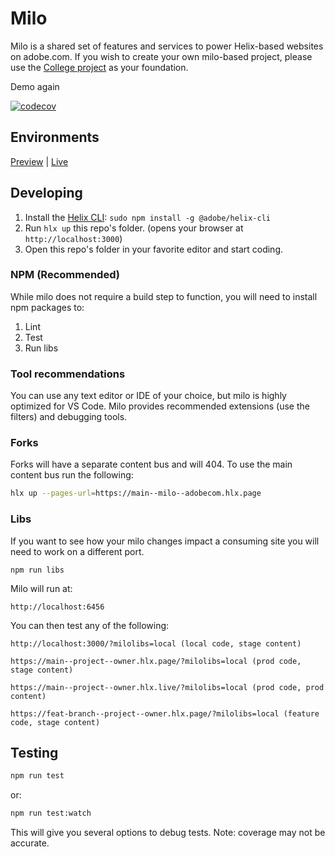 # Milo
Milo is a shared set of features and services to power Helix-based websites on adobe.com. If you wish to create your own milo-based project, please use the [College project](https://github.com/adobecom/milo-college) as your foundation.

Demo again

[![codecov](https://codecov.io/gh/adobecom/milo/branch/main/graph/badge.svg?token=a7ZTCbitBt)](https://codecov.io/gh/adobecom/milo)

## Environments
[Preview](https://main--milo--adobecom.hlx.page) | [Live](https://milo.adobe.com)

## Developing
1. Install the [Helix CLI](https://github.com/adobe/helix-cli): `sudo npm install -g @adobe/helix-cli`
1. Run `hlx up` this repo's folder. (opens your browser at `http://localhost:3000`)
1. Open this repo's folder in your favorite editor and start coding.

### NPM (Recommended)
While milo does not require a build step to function, you will need to install npm packages to:

1. Lint
2. Test
3. Run libs

### Tool recommendations
You can use any text editor or IDE of your choice, but milo is highly optimized for VS Code. Milo provides recommended extensions (use the filters) and debugging tools.

### Forks
Forks will have a separate content bus and will 404. To use the main content bus run the following:
```bash
hlx up --pages-url=https://main--milo--adobecom.hlx.page
```

### Libs
If you want to see how your milo changes impact a consuming site you will need to work on a different port.
```
npm run libs  
```
Milo will run at:
```
http://localhost:6456
```
You can then test any of the following:
```
http://localhost:3000/?milolibs=local (local code, stage content)

https://main--project--owner.hlx.page/?milolibs=local (prod code, stage content)

https://main--project--owner.hlx.live/?milolibs=local (prod code, prod content)

https://feat-branch--project--owner.hlx.page/?milolibs=local (feature code, stage content)
```

## Testing
```sh
npm run test
```
or:
```sh
npm run test:watch
```
This will give you several options to debug tests. Note: coverage may not be accurate.

